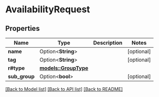 # AvailabilityRequest

## Properties

Name | Type | Description | Notes
------------ | ------------- | ------------- | -------------
**name** | Option<**String**> |  | [optional]
**tag** | Option<**String**> |  | [optional]
**r#type** | [**models::GroupType**](GroupType.md) |  | 
**sub_group** | Option<**bool**> |  | [optional]

[[Back to Model list]](../README.md#documentation-for-models) [[Back to API list]](../README.md#documentation-for-api-endpoints) [[Back to README]](../README.md)


